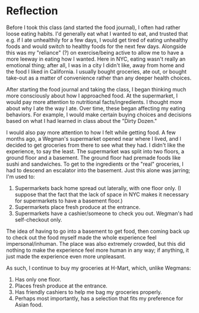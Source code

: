 # Reflection

Before I took this class (and started the food journal), I often had rather
loose eating habits. I'd generally eat what I wanted to eat, and trusted that
e.g. if I ate unhealthily for a few days, I would get tired of eating unhealthy
foods and would switch to healthy foods for the next few days. Alongside this
was my "reliance" (?) on exercise/being active to allow me to have a more
leeway in eating how I wanted. Here in NYC, eating wasn't really an emotional
thing; after all, I was in a city I didn't like, away from home and the food I
liked in California. I usually bought groceries, ate out, or bought take-out as
a matter of convenience rather than any deeper health choices.

After starting the food journal and taking the class, I began thinking much
more consciously about how I approached food. At the supermarket, I would pay
more attention to nutritional facts/ingredients. I thought more about why I ate
the way I ate. Over time, these began affecting my eating behaviors. For
example, I would make certain buying choices and decisions based on what I had
learned in class about the "Dirty Dozen."

I would also pay more attention to how I felt while getting food. A few months
ago, a Wegman's supermarket opened near where I lived, and I decided to get
groceries from there to see what they had. I didn't like the experience, to say
the least. The supermarket was split into two floors, a ground floor and a
basement. The ground floor had premade foods like sushi and sandwiches. To get
to the ingredients or the "real" groceries, I had to descend an escalator into
the basement. Just this alone was jarring; I'm used to:

1. Supermarkets back home spread out laterally, with one floor only. (I suppose
   that the fact that the lack of space in NYC makes it necessary for
   supermarkets to have a basement floor.)
1. Supermarkets place fresh produce at the entrance.
1. Supermarkets have a cashier/someone to check you out. Wegman's had
   self-checkout only.

The idea of having to go into a basement to get food, then coming back up to
check out the food myself made the whole experience feel impersonal/inhuman.
The place was also extremely crowded, but this did nothing to make the
experience feel more human in any way; if anything, it just made the experience
even more unpleasant.

As such, I continue to buy my groceries at H-Mart, which, unlike Wegmans:

1. Has only one floor.
1. Places fresh produce at the entrance.
1. Has friendly cashiers to help me bag my groceries properly.
1. Perhaps most importantly, has a selection that fits my preference for Asian
   food.
